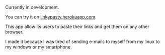 Currently in development.

You can try it on [linkypasty.herokuapp.com](https://linkypasty.herokuapp.com).

This app allow its users to paste their links and get them on any other browser.

I made it because I was tired of sending e-mails to myself from my linux to my windows or my smartphone.
